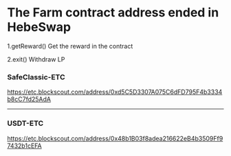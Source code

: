 # The Farm contract address ended in HebeSwap

1.getReward() Get the reward in the contract

2.exit() Withdraw LP

### SafeClassic-ETC

https://etc.blockscout.com/address/0xd5C5D3307A075C6dFD795F4b3334b8cC7fd25AdA

---

### USDT-ETC

https://etc.blockscout.com/address/0x48b1B03f8adea216622eB4b3509Ff97432b1cEFA

